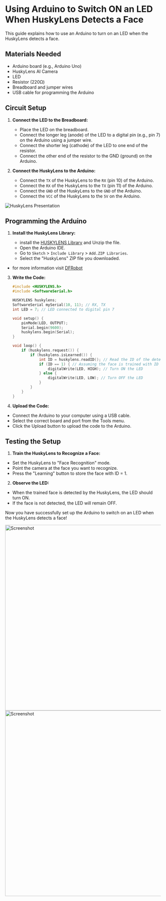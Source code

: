 # Using Arduino to Switch ON an LED When HuskyLens Detects a Face

This guide explains how to use an Arduino to turn on an LED when the HuskyLens detects a face.

## Materials Needed
- Arduino board (e.g., Arduino Uno)
- HuskyLens AI Camera
- LED
- Resistor (220Ω)
- Breadboard and jumper wires
- USB cable for programming the Arduino

## Circuit Setup

1. **Connect the LED to the Breadboard:**
   - Place the LED on the breadboard.
   - Connect the longer leg (anode) of the LED to a digital pin (e.g., pin 7) on the Arduino using a jumper wire.
   - Connect the shorter leg (cathode) of the LED to one end of the resistor.
   - Connect the other end of the resistor to the GND (ground) on the Arduino.

2. **Connect the HuskyLens to the Arduino:**
   - Connect the `TX` of the HuskyLens to the `RX` (pin 10) of the Arduino.
   - Connect the `RX` of the HuskyLens to the `TX` (pin 11) of the Arduino.
   - Connect the `GND` of the HuskyLens to the `GND` of the Arduino.
   - Connect the `VCC` of the HuskyLens to the `5V` on the Arduino.


![HuskyLens Presentation](https://github.com/user-attachments/assets/e72815b2-0e05-4361-ab69-90127a80cb51)



## Programming the Arduino

1. **Install the HuskyLens Library:**

   - install the [HUSKYLENS Library](https://codeload.github.com/HuskyLens/HUSKYLENSArduino/zip/master) and Unzip the file.
   - Open the Arduino IDE.
   - Go to `Sketch` > `Include Library` > `Add.ZIP Libraries`.
   - Select the "HuskyLens" ZIP file you downloaded.

* for more information visit [DFRobot](https://wiki.dfrobot.com/HUSKYLENS_V1.0_SKU_SEN0305_SEN0336#target_28)

3. **Write the Code:**

   ```cpp
   #include <HUSKYLENS.h>
   #include <SoftwareSerial.h>

   HUSKYLENS huskylens;
   SoftwareSerial mySerial(10, 11); // RX, TX
   int LED = 7; // LED connected to digital pin 7

   void setup() {
       pinMode(LED, OUTPUT);
       Serial.begin(9600);
       huskylens.begin(Serial);
   }

   void loop() {
       if (huskylens.request()) {
           if (huskylens.isLearned()) {
               int ID = huskylens.readID(); // Read the ID of the detected object
               if (ID == 1) { // Assuming the face is trained with ID = 1
                   digitalWrite(LED, HIGH); // Turn ON the LED
               } else {
                   digitalWrite(LED, LOW); // Turn OFF the LED
               }
           }
       }
   }

 4. **Upload the Code:**
    
- Connect the Arduino to your computer using a USB cable.
- Select the correct board and port from the Tools menu.
- Click the Upload button to upload the code to the Arduino.


## Testing the Setup

1. **Train the HuskyLens to Recognize a Face:**
   
- Set the HuskyLens to "Face Recognition" mode.
- Point the camera at the face you want to recognize.
- Press the "Learning" button to store the face with ID = 1.

 
2. **Observe the LED:** 

- When the trained face is detected by the HuskyLens, the LED should turn ON.
- If the face is not detected, the LED will remain OFF.

Now you have successfully set up the Arduino to switch on an LED when the HuskyLens detects a face!

<img src="https://github.com/user-attachments/assets/18fb3335-8d40-4b7f-bc1b-a5f2d2cfb42b" alt="Screenshot" width="600">

<img src="https://github.com/user-attachments/assets/f6b498a3-7a08-4deb-8d2d-602e9343041d" alt="Screenshot" width="600">

